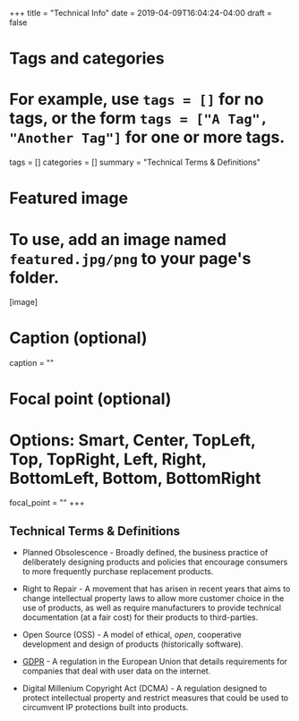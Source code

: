 +++
title = "Technical Info"
date = 2019-04-09T16:04:24-04:00
draft = false

# Tags and categories
# For example, use `tags = []` for no tags, or the form `tags = ["A Tag", "Another Tag"]` for one or more tags.
tags = []
categories = []
summary = "Technical Terms & Definitions"

# Featured image
# To use, add an image named `featured.jpg/png` to your page's folder. 
[image]
  # Caption (optional)
  caption = ""

  # Focal point (optional)
  # Options: Smart, Center, TopLeft, Top, TopRight, Left, Right, BottomLeft, Bottom, BottomRight
  focal_point = ""
+++

## Technical Terms & Definitions

* Planned Obsolescence - Broadly defined, the business practice of deliberately designing products and policies that encourage consumers to more frequently purchase replacement products.

* Right to Repair - A movement that has arisen in recent years that aims to change intellectual property laws to allow more customer choice in the use of products, as well as require manufacturers to provide technical documentation (at a fair cost) for their products to third-parties.

* Open Source (OSS) - A model of ethical, *open*, cooperative development and design of products (historically software).

* [GDPR](https://www.zdnet.com/article/gdpr-an-executive-guide-to-what-you-need-to-know/) - A regulation in the European Union that details requirements for companies that deal with user data on the internet.

* Digital Millenium Copyright Act (DCMA) - A regulation designed to protect intellectual property and restrict measures that could be used to circumvent IP protections built into products.
